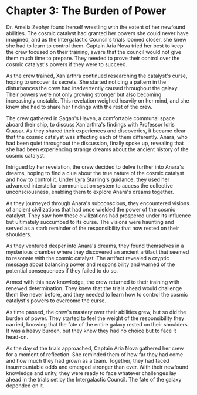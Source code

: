 # Chapter 3: The Burden of Power

Dr. Amelia Zephyr found herself wrestling with the extent of her newfound abilities. The cosmic catalyst had granted her powers she could never have imagined, and as the Intergalactic Council's trials loomed closer, she knew she had to learn to control them. Captain Aria Nova tried her best to keep the crew focused on their training, aware that the council would not give them much time to prepare. They needed to prove their control over the cosmic catalyst's powers if they were to succeed.

As the crew trained, Xan'arthra continued researching the catalyst's curse, hoping to uncover its secrets. She started noticing a pattern in the disturbances the crew had inadvertently caused throughout the galaxy. Their powers were not only growing stronger but also becoming increasingly unstable. This revelation weighed heavily on her mind, and she knew she had to share her findings with the rest of the crew.

The crew gathered in Sagan's Haven, a comfortable communal space aboard their ship, to discuss Xan'arthra's findings with Professor Idris Quasar. As they shared their experiences and discoveries, it became clear that the cosmic catalyst was affecting each of them differently. Anara, who had been quiet throughout the discussion, finally spoke up, revealing that she had been experiencing strange dreams about the ancient history of the cosmic catalyst.

Intrigued by her revelation, the crew decided to delve further into Anara's dreams, hoping to find a clue about the true nature of the cosmic catalyst and how to control it. Under Lyra Starling's guidance, they used her advanced interstellar communication system to access the collective unconsciousness, enabling them to explore Anara's dreams together.

As they journeyed through Anara's subconscious, they encountered visions of ancient civilizations that had once wielded the power of the cosmic catalyst. They saw how these civilizations had prospered under its influence but ultimately succumbed to its curse. The visions were haunting and served as a stark reminder of the responsibility that now rested on their shoulders.

As they ventured deeper into Anara's dreams, they found themselves in a mysterious chamber where they discovered an ancient artifact that seemed to resonate with the cosmic catalyst. The artifact revealed a cryptic message about balancing power and responsibility and warned of the potential consequences if they failed to do so.

Armed with this new knowledge, the crew returned to their training with renewed determination. They knew that the trials ahead would challenge them like never before, and they needed to learn how to control the cosmic catalyst's powers to overcome the curse.

As time passed, the crew's mastery over their abilities grew, but so did the burden of power. They started to feel the weight of the responsibility they carried, knowing that the fate of the entire galaxy rested on their shoulders. It was a heavy burden, but they knew they had no choice but to face it head-on.

As the day of the trials approached, Captain Aria Nova gathered her crew for a moment of reflection. She reminded them of how far they had come and how much they had grown as a team. Together, they had faced insurmountable odds and emerged stronger than ever. With their newfound knowledge and unity, they were ready to face whatever challenges lay ahead in the trials set by the Intergalactic Council. The fate of the galaxy depended on it.